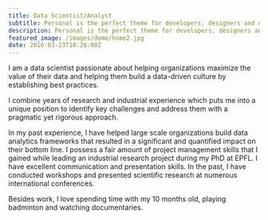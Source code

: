 ```yaml
---
title: Data Scientist/Analyst
subtitle: Personal is the perfect theme for developers, designers and other creatives.
description: Personal is the perfect theme for developers, designers and other creatives.
featured_image: /images/demo/home2.jpg
date: 2016-03-23T10:20:00Z 
---
```


I am a data scientist passionate about helping organizations maximize the value of their data and helping them build a data-driven culture by establishing best practices.

I combine years of research and industrial experience which puts me into a unique position to identify key challenges and address them with a pragmatic yet rigorous approach.

In my past experience, I have helped large scale organizations build data analytics frameworks that resulted in a significant and quantified impact on their bottom line. I possess a fair amount of project management skills that I gained while leading an industrial research project during my PhD at EPFL. I have excellent communication and presentation skills. In the past, I have conducted workshops and presented scientific research at numerous international conferences. 

Besides work, I love spending time with my 10 months old, playing badminton and watching documentaries.